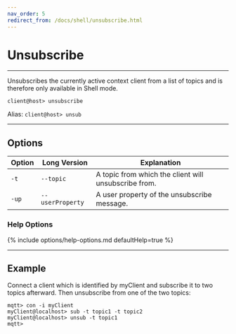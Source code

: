 ```yaml
---
nav_order: 5
redirect_from: /docs/shell/unsubscribe.html
---
```


# Unsubscribe

***

Unsubscribes the currently active context client from a list of topics
and is therefore only available in Shell mode.

```
client@host> unsubscribe
```

Alias: `client@host> unsub`

***

## Options

| Option | Long Version     | Explanation                                          |
|--------|------------------|------------------------------------------------------|
| `-t`   | `--topic`        | A topic from which the client will unsubscribe from. |
| `-up`  | `--userProperty` | A user property of the unsubscribe message.          |

### Help Options

{% include options/help-options.md defaultHelp=true %}

***

## Example

Connect a client which is identified by myClient and subscribe it to two topics afterward. 
Then unsubscribe from one of the two topics:

```
mqtt> con -i myClient
myClient@localhost> sub -t topic1 -t topic2
myClient@localhost> unsub -t topic1
mqtt>
```
